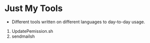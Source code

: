 # Just My Tools # 

- Different tools written on different languages to day-to-day usage.

1. UpdatePemission.sh
2. sendmailsh